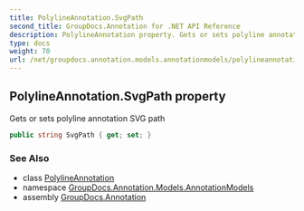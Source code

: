 ```yaml
---
title: PolylineAnnotation.SvgPath
second_title: GroupDocs.Annotation for .NET API Reference
description: PolylineAnnotation property. Gets or sets polyline annotation SVG path
type: docs
weight: 70
url: /net/groupdocs.annotation.models.annotationmodels/polylineannotation/svgpath/
---
```

## PolylineAnnotation.SvgPath property

Gets or sets polyline annotation SVG path

```csharp
public string SvgPath { get; set; }
```

### See Also

* class [PolylineAnnotation](../)
* namespace [GroupDocs.Annotation.Models.AnnotationModels](../../polylineannotation/)
* assembly [GroupDocs.Annotation](../../../)


